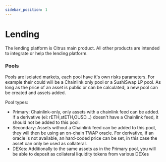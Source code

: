 ```yaml
---
sidebar_position: 1
---
```


# Lending

The lending platform is Citrus main product. All other products are intended to integrate or help the lending platform.

### Pools

Pools are isolated markets, each pool have it's own risks parameters. For example their could will be a Chainlink only pool or a SushiSwap LP pool. As long as the price of an asset is public or can be calculated, a new pool can be created and assets added.

Pool types:
- Primary: Chainlink-only, only assets with a chainlink feed can be added. If a derivative (ei: rETH,stETH,OUSD...) doesn't have a Chainlink feed, it should not be added to this pool.
- Secondary: Assets without a Chainlink feed can be added to this pool, they will then be using an on-chain TWAP oracle. For derivative, if an oracle is not available, an hard-coded price can be set, in this case the asset can only be used as collateral.
- DEXes: Additionally to the same assets as in the Primary pool, you will be able to deposit as collateral liquidity tokens from various DEXes
